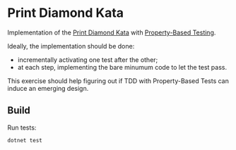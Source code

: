 Print Diamond Kata
==================

Implementation of the [Print Diamond Kata](https://blog.cyber-dojo.org/2014/10/breaking-down-problem.html)
with [Property-Based Testing](https://arialdomartini.github.io/property-testing).

Ideally, the implementation should be done:

- incrementally activating one test after the other;
- at each step, implementing the bare minumum code to let the test
  pass.
  
This exercise should help figuring out if TDD with Property-Based
Tests can induce an emerging design.

## Build
Run tests:

```bash
dotnet test
```

